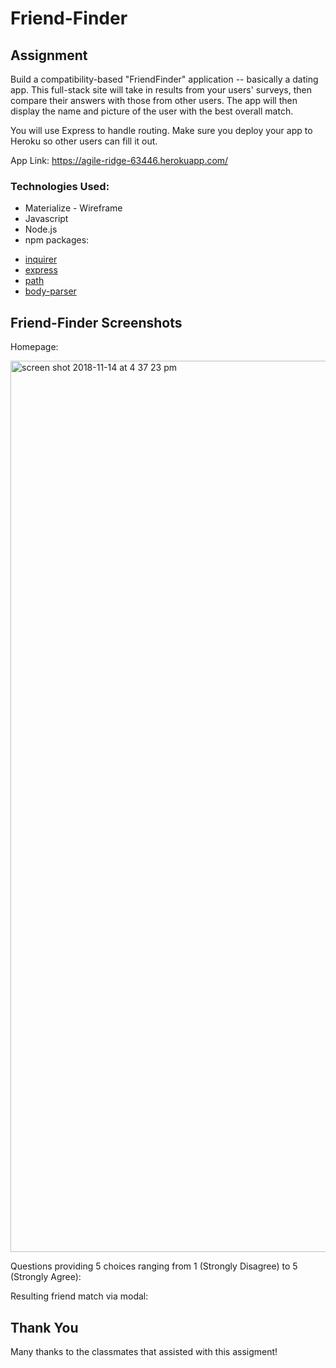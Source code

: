 # Friend-Finder

## Assignment

Build a compatibility-based "FriendFinder" application -- basically a dating app. This full-stack site will take in results from your users' surveys, then compare their answers with those from other users. The app will then display the name and picture of the user with the best overall match. 

You will use Express to handle routing. Make sure you deploy your app to Heroku so other users can fill it out. 

App Link:  https://agile-ridge-63446.herokuapp.com/


### Technologies Used:

* Materialize - Wireframe
* Javascript
* Node.js
* npm packages:
- [inquirer](https://github.com/SBoudrias/Inquirer.js)
- [express](https://www.npmjs.com/package/express)
- [path](https://www.npmjs.com/package/path)
- [body-parser](https://www.npmjs.com/package/body-parser)




## Friend-Finder Screenshots

Homepage:

<img width="1426" alt="screen shot 2018-11-14 at 4 37 23 pm" src="https://user-images.githubusercontent.com/38221513/48514198-c750d000-e82b-11e8-851d-69edc277f446.png">


Questions providing 5 choices ranging from 1 (Strongly Disagree) to 5 (Strongly Agree):



Resulting friend match via modal:






## Thank You

Many thanks to the classmates that assisted with this assigment!
